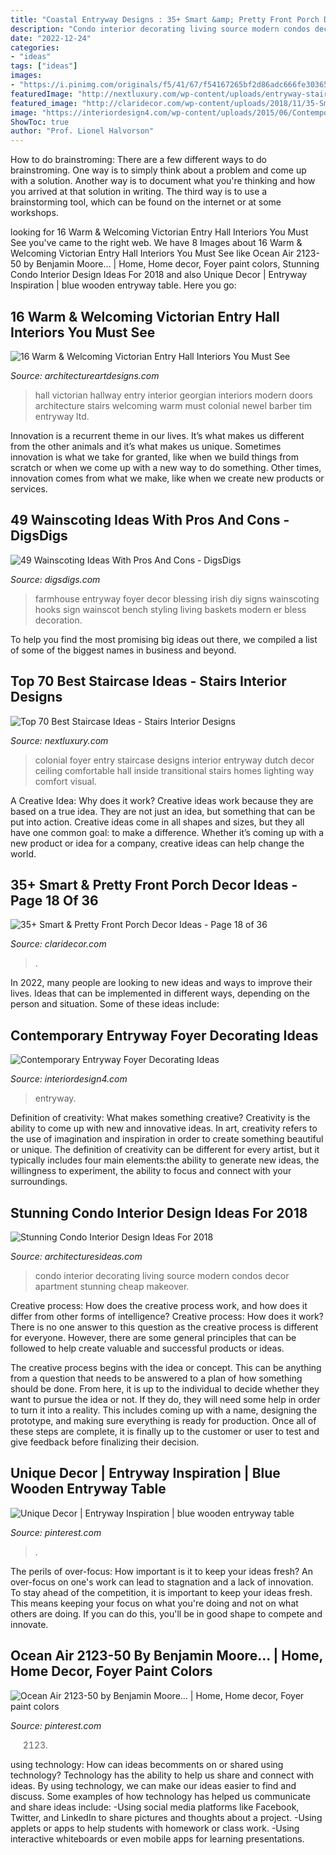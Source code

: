 ```yaml
---
title: "Coastal Entryway Designs : 35+ Smart &amp; Pretty Front Porch Decor Ideas"
description: "Condo interior decorating living source modern condos decor apartment stunning cheap makeover"
date: "2022-12-24"
categories:
- "ideas"
tags: ["ideas"]
images:
- "https://i.pinimg.com/originals/f5/41/67/f54167265bf2d86adc666fe30365b659.jpg"
featuredImage: "http://nextluxury.com/wp-content/uploads/entryway-staircase-ideas.jpg"
featured_image: "http://claridecor.com/wp-content/uploads/2018/11/35-Smart-Pretty-Front-Porch-Decor-Ideas-18.jpg"
image: "https://interiordesign4.com/wp-content/uploads/2015/06/Contemporary-Entryway-Foyer-Decorating-Ideas-15.jpg"
ShowToc: true
author: "Prof. Lionel Halvorson"
---
```



How to do brainstroming:
There are a few different ways to do brainstroming. One way is to simply think about a problem and come up with a solution. Another way is to document what you're thinking and how you arrived at that solution in writing. The third way is to use a brainstorming tool, which can be found on the internet or at some workshops.

	

		
looking for 16 Warm &amp; Welcoming Victorian Entry Hall Interiors You Must See you've came to the right web. We have 8 Images about 16 Warm &amp; Welcoming Victorian Entry Hall Interiors You Must See like Ocean Air 2123-50 by Benjamin Moore… | Home, Home decor, Foyer paint colors, Stunning Condo Interior Design Ideas For 2018 and also Unique Decor | Entryway Inspiration | blue wooden entryway table. Here you go:
		
    
## 16 Warm &amp; Welcoming Victorian Entry Hall Interiors You Must See

<img loading=lazy src="https://www.architectureartdesigns.com/wp-content/uploads/2019/04/16-Warm-Welcoming-Victorian-Entry-Hall-Interiors-You-Must-See-4.jpg" onerror="this.onerror=null;this.src='https://tse1.mm.bing.net/th?id=OIP.Fvu7h__OIDmCn2icB9GURAHaLH&amp;pid=15.1';" alt="16 Warm &amp; Welcoming Victorian Entry Hall Interiors You Must See">

_Source: architectureartdesigns.com_

>hall victorian hallway entry interior georgian interiors modern doors architecture stairs welcoming warm must colonial newel barber tim entryway ltd. 

	

Innovation is a recurrent theme in our lives. It’s what makes us different from the other animals and it’s what makes us unique. Sometimes innovation is what we take for granted, like when we build things from scratch or when we come up with a new way to do something. Other times, innovation comes from what we make, like when we create new products or services.

    
## 49 Wainscoting Ideas With Pros And Cons - DigsDigs

<img loading=lazy src="https://www.digsdigs.com/photos/2016/08/30-farmhouse-entryway-with-white-wainscot-and-hooks-on-it.jpg" onerror="this.onerror=null;this.src='https://tse4.mm.bing.net/th?id=OIP.e1me7IztJzo4AS8JAJ8NpQHaLG&amp;pid=15.1';" alt="49 Wainscoting Ideas With Pros And Cons - DigsDigs">

_Source: digsdigs.com_

>farmhouse entryway foyer decor blessing irish diy signs wainscoting hooks sign wainscot bench styling living baskets modern er bless decoration. 

	

To help you find the most promising big ideas out there, we compiled a list of some of the biggest names in business and beyond.

    
## Top 70 Best Staircase Ideas - Stairs Interior Designs

<img loading=lazy src="http://nextluxury.com/wp-content/uploads/entryway-staircase-ideas.jpg" onerror="this.onerror=null;this.src='https://tse4.mm.bing.net/th?id=OIP.y8n8KSf2y0L2vwnpJ7A1_QHaJQ&amp;pid=15.1';" alt="Top 70 Best Staircase Ideas - Stairs Interior Designs">

_Source: nextluxury.com_

>colonial foyer entry staircase designs interior entryway dutch decor ceiling comfortable hall inside transitional stairs homes lighting way comfort visual. 

	

A Creative Idea: Why does it work?
Creative ideas work because they are based on a true idea. They are not just an idea, but something that can be put into action. Creative ideas come in all shapes and sizes, but they all have one common goal: to make a difference. Whether it’s coming up with a new product or idea for a company, creative ideas can help change the world.

    
## 35+ Smart &amp; Pretty Front Porch Decor Ideas - Page 18 Of 36

<img loading=lazy src="http://claridecor.com/wp-content/uploads/2018/11/35-Smart-Pretty-Front-Porch-Decor-Ideas-18.jpg" onerror="this.onerror=null;this.src='https://tse1.mm.bing.net/th?id=OIP.ewaUBUkxEJYcTEwpkDywVQHaLI&amp;pid=15.1';" alt="35+ Smart &amp; Pretty Front Porch Decor Ideas - Page 18 of 36">

_Source: claridecor.com_

>. 

	

In 2022, many people are looking to new ideas and ways to improve their lives. Ideas that can be implemented in different ways, depending on the person and situation. Some of these ideas include: 

    
## Contemporary Entryway Foyer Decorating Ideas

<img loading=lazy src="https://interiordesign4.com/wp-content/uploads/2015/06/Contemporary-Entryway-Foyer-Decorating-Ideas-15.jpg" onerror="this.onerror=null;this.src='https://tse1.mm.bing.net/th?id=OIP.4jG4z0ZQR9S-ixTHnQ8a_gHaJX&amp;pid=15.1';" alt="Contemporary Entryway Foyer Decorating Ideas">

_Source: interiordesign4.com_

>entryway. 

	

Definition of creativity: What makes something creative?
Creativity is the ability to come up with new and innovative ideas. In art, creativity refers to the use of imagination and inspiration in order to create something beautiful or unique. The definition of creativity can be different for every artist, but it typically includes four main elements:the ability to generate new ideas, the willingness to experiment, the ability to focus and connect with your surroundings.

    
## Stunning Condo Interior Design Ideas For 2018

<img loading=lazy src="http://architecturesideas.com/wp-content/uploads/2018/03/Condo-Interior-Design-20.jpg" onerror="this.onerror=null;this.src='https://tse1.mm.bing.net/th?id=OIP.mA02PC6fLtQqSBy6eLTnswHaEK&amp;pid=15.1';" alt="Stunning Condo Interior Design Ideas For 2018">

_Source: architecturesideas.com_

>condo interior decorating living source modern condos decor apartment stunning cheap makeover. 

	

Creative process: How does the creative process work, and how does it differ from other forms of intelligence?
Creative process: How does it work?
There is no one answer to this question as the creative process is different for everyone. However, there are some general principles that can be followed to help create valuable and successful products or ideas. 

The creative process begins with the idea or concept. This can be anything from a question that needs to be answered to a plan of how something should be done. From here, it is up to the individual to decide whether they want to pursue the idea or not. If they do, they will need some help in order to turn it into a reality. This includes coming up with a name, designing the prototype, and making sure everything is ready for production. Once all of these steps are complete, it is finally up to the customer or user to test and give feedback before finalizing their decision.

    
## Unique Decor | Entryway Inspiration | Blue Wooden Entryway Table

<img loading=lazy src="https://i.pinimg.com/originals/f5/41/67/f54167265bf2d86adc666fe30365b659.jpg" onerror="this.onerror=null;this.src='https://tse3.mm.bing.net/th?id=OIP.GHjqSon6akylIs3v0e_MQwHaLH&amp;pid=15.1';" alt="Unique Decor | Entryway Inspiration | blue wooden entryway table">

_Source: pinterest.com_

>. 

	

The perils of over-focus: How important is it to keep your ideas fresh?
An over-focus on one's work can lead to stagnation and a lack of innovation. To stay ahead of the competition, it is important to keep your ideas fresh. This means keeping your focus on what you're doing and not on what others are doing. If you can do this, you'll be in good shape to compete and innovate.

    
## Ocean Air 2123-50 By Benjamin Moore… | Home, Home Decor, Foyer Paint Colors

<img loading=lazy src="https://i.pinimg.com/736x/c0/66/af/c066afae245d33cfa2dae5e87ebaafdc.jpg" onerror="this.onerror=null;this.src='https://tse2.mm.bing.net/th?id=OIP.LuFvW0eHrnAnsa1-he122AHaKx&amp;pid=15.1';" alt="Ocean Air 2123-50 by Benjamin Moore… | Home, Home decor, Foyer paint colors">

_Source: pinterest.com_

>2123. 

	

using technology: How can ideas becomments on or shared using technology?
Technology has the ability to help us share and connect with ideas. By using technology, we can make our ideas easier to find and discuss. Some examples of how technology has helped us communicate and share ideas include: 
-Using social media platforms like Facebook, Twitter, and LinkedIn to share pictures and thoughts about a project. 
-Using applets or apps to help students with homework or class work. 
-Using interactive whiteboards or even mobile apps for learning presentations.

